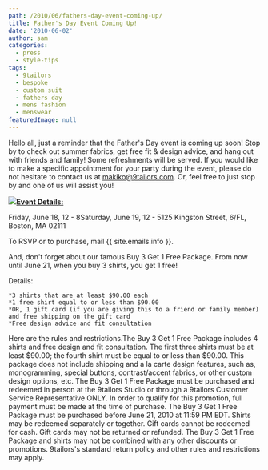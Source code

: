 ```yaml
---
path: /2010/06/fathers-day-event-coming-up/
title: Father's Day Event Coming Up!
date: '2010-06-02'
author: sam
categories:
  - press
  - style-tips
tags:
  - 9tailors
  - bespoke
  - custom suit
  - fathers day
  - mens fashion
  - menswear
featuredImage: null
---
```

Hello all, just a reminder that the Father's Day event is coming up soon! Stop by to check out summer fabrics, get free fit & design advice, and hang out with friends and family! Some refreshments will be served. If you would like to make a specific appointment for your party during the event, please do not hesitate to contact us at makiko@9tailors.com. Or, feel free to just stop by and one of us will assist you!

[![](http://3.bp.blogspot.com/_20LDsLnO2rk/TAZ-G-6rcvI/AAAAAAAAAHc/MOlGUSoKS_I/s320/fathersday_9tailors_20100507.jpg)**Event Details:**](http://3.bp.blogspot.com/_20LDsLnO2rk/TAZ-G-6rcvI/AAAAAAAAAHc/MOlGUSoKS_I/s1600/fathersday_9tailors_20100507.jpg)

Friday, June 18, 12 - 8Saturday, June 19, 12 - 5125 Kingston Street, 6/FL, Boston, MA 02111

To RSVP or to purchase, mail {{ site.emails.info }}.

 And, don't forget about our famous Buy 3 Get 1 Free Package. From now until June 21, when you buy 3 shirts, you get 1 free!

Details:

	*3 shirts that are at least $90.00 each 
	*1 free shirt equal to or less than $90.00
	*OR, 1 gift card (if you are giving this to a friend or family member) and free shipping on the gift card 
	*Free design advice and fit consultation

Here are the rules and restrictions.The Buy 3 Get 1 Free Package includes 4 shirts and free design and fit consultation. The first three shirts must be at least $90.00; the fourth shirt must be equal to or less than $90.00. This package does not include shipping and a la carte design features, such as, monogramming, special buttons, contrast/accent fabrics, or other custom design options, etc. The Buy 3 Get 1 Free Package must be purchased and redeemed in person at the 9tailors Studio or through a 9tailors Customer Service Representative ONLY. In order to qualify for this promotion, full payment must be made at the time of purchase. The Buy 3 Get 1 Free Package must be purchased before June 21, 2010 at 11:59 PM EDT. Shirts may be redeemed separately or together. Gift cards cannot be redeemed for cash. Gift cards may not be returned or refunded. The Buy 3 Get 1 Free Package and shirts may not be combined with any other discounts or promotions. 9tailors's standard return policy and other rules and restrictions may apply.